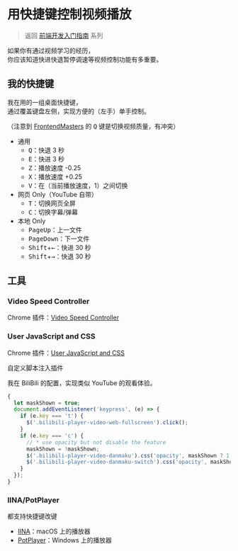 # 用快捷键控制视频播放

> 返回 [前端开发入门指南](./fe-development-cookbook.md) 系列

如果你有通过视频学习的经历，  
你应该知道快进快退暂停调速等视频控制功能有多重要。

## 我的快捷键

我在用的一组桌面快捷键，  
通过覆盖键盘左侧，实现方便的（左手）单手控制。

（注意到 [FrontendMasters](https://frontendmasters.com/) 的 <kbd>Q</kbd> 键是切换视频质量，有冲突）

- 通用
  - <kbd>Q</kbd>：快退 3 秒
  - <kbd>E</kbd>：快进 3 秒
  - <kbd>Z</kbd>：播放速度 -0.25
  - <kbd>X</kbd>：播放速度 +0.25
  - <kbd>V</kbd>：在（当前播放速度，1）之间切换
- 网页 Only（YouTube 自带）
  - <kbd>T</kbd>：切换网页全屏
  - <kbd>C</kbd>：切换字幕/弹幕
- 本地 Only
  - <kbd>PageUp</kbd>：上一文件
  - <kbd>PageDown</kbd>：下一文件
  - <kbd>Shift</kbd>+<kbd>←</kbd>：快进 30 秒
  - <kbd>Shift</kbd>+<kbd>→</kbd>：快退 30 秒

## 工具

### Video Speed Controller

Chrome 插件：[Video Speed Controller](https://chrome.google.com/webstore/detail/video-speed-controller/nffaoalbilbmmfgbnbgppjihopabppdk)

### User JavaScript and CSS

Chrome 插件：[User JavaScript and CSS](https://chrome.google.com/webstore/detail/user-javascript-and-css/nbhcbdghjpllgmfilhnhkllmkecfmpld)

自定义脚本注入插件

我在 BiliBili 的配置，实现类似 YouTube 的观看体验。

```javascript
{
  let maskShown = true;
  document.addEventListener('keypress', (e) => {
    if (e.key === 't') {
      $('.bilibili-player-video-web-fullscreen').click();
    }
    if (e.key === 'c') {
      // * use opacity but not disable the feature
      maskShown = !maskShown;
      $('.bilibili-player-video-danmaku').css('opacity', maskShown ? 1 : 0);
      $('.bilibili-player-video-danmaku-switch').css('opacity', maskShown ? 1 : 0.1);
    }
  });
}
```

### IINA/PotPlayer

都支持快捷键改键

- [IINA](https://iina.io/)：macOS 上的播放器
- [PotPlayer](https://potplayer.daum.net/)：Windows 上的播放器

